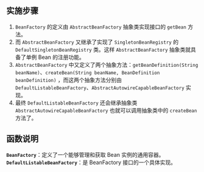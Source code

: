 ## 实施步骤
1. `BeanFactory` 的定义由 `AbstractBeanFactory` 抽象类实现接口的 `getBean` 方法。
2. 而 `AbstractBeanFactory` 又继承了实现了 `SingletonBeanRegistry` 的 `DefaultSingletonBeanRegistry` 类。这样 `AbstractBeanFactory` 抽象类就具备了单例 Bean 的注册功能。
3. `AbstractBeanFactory` 中又定义了两个抽象方法：`getBeanDefinition(String beanName)`、`createBean(String beanName, BeanDefinition beanDefinition)` ，而这两个抽象方法分别由 `DefaultListableBeanFactory`、`AbstractAutowireCapableBeanFactory` 实现。
4. 最终 `DefaultListableBeanFactory` 还会继承抽象类 `AbstractAutowireCapableBeanFactory` 也就可以调用抽象类中的 `createBean` 方法了。
## 函数说明
**`BeanFactory`**：定义了一个能够管理和获取 Bean 实例的通用容器。
**`DefaultListableBeanFactory`**：是 BeanFactory 接口的一个具体实现。



